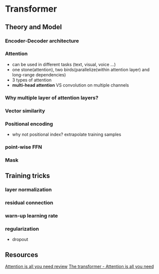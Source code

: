# Transformer
## Theory and Model
### Encoder-Decoder architecture
### Attention
- can be used in different tasks (text, visual, voice ...)
- one stone(attention), two birds(parallelize(within attention layer) and long-range dependencies)
- 3 types of attention
- **multi-head attention** VS convolution on multiple channels
### Why multiple layer of attention layers?
### Vector similarity
### Positional encoding
- why not positional index? extrapolate training samples
### point-wise FFN
### Mask
## Training tricks
### layer normalization
### residual connection
### warn-up learning rate
### regularization
- dropout

## Resources
[Attention is all you need review]([https://ricardokleinklein.github.io/2017/11/16/Attention-is-all-you-need.html](https://ricardokleinklein.github.io/2017/11/16/Attention-is-all-you-need.html))
[The transformer - Attention is all you need]([https://mchromiak.github.io/articles/2017/Sep/12/Transformer-Attention-is-all-you-need/#.XTEl6ugzZPY](https://mchromiak.github.io/articles/2017/Sep/12/Transformer-Attention-is-all-you-need/#.XTEl6ugzZPY))
<!--stackedit_data:
eyJoaXN0b3J5IjpbMTkwNTQwMTMzNywtMTExNDg0MTI5MiwyMT
I1NjQzNjUwLC0xNDYzMTUzNDM3LC0yMDA3MzUzNzQ1LC0yMjc1
NDExMjksLTEzMTU5MTUwNSwxMjE5MDIzMDIxXX0=
-->